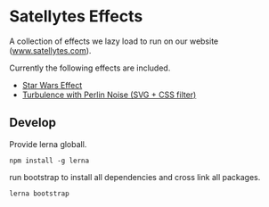 # Satellytes Effects
A collection of effects we lazy load
to run on our website (www.satellytes.com).

Currently the following effects are included.

+ [Star Wars Effect](packages/effects/effect-star-wars)
+ [Turbulence with Perlin Noise (SVG + CSS filter)](packages/effect-svg-perlin-noise)

## Develop
Provide lerna globall.

```
npm install -g lerna
```

run bootstrap to install all dependencies and cross link all packages.

```
lerna bootstrap
```

